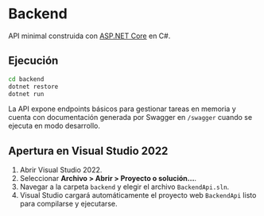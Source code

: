 # Backend

API minimal construida con [ASP.NET Core](https://learn.microsoft.com/aspnet/core/?view=aspnetcore-8.0) en
C#.

## Ejecución

```bash
cd backend
dotnet restore
dotnet run
```

La API expone endpoints básicos para gestionar tareas en memoria y cuenta con documentación generada
por Swagger en `/swagger` cuando se ejecuta en modo desarrollo.

## Apertura en Visual Studio 2022

1. Abrir Visual Studio 2022.
2. Seleccionar **Archivo > Abrir > Proyecto o solución...**.
3. Navegar a la carpeta `backend` y elegir el archivo `BackendApi.sln`.
4. Visual Studio cargará automáticamente el proyecto web `BackendApi` listo para compilarse y ejecutarse.
